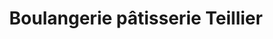 ---
title: "Boulangerie pâtisserie Teillier"
url: /hasparren/boulangerie-patisserie-teillier/
shop: boulangerie
---